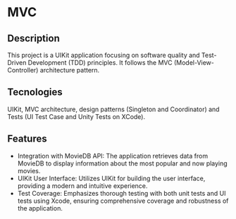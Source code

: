 # MVC

## Description
This project is a UIKit application focusing on software quality and Test-Driven Development (TDD) principles. It follows the MVC (Model-View-Controller) architecture pattern.

## Tecnologies
UIKit, MVC architecture, design patterns (Singleton and Coordinator) and Tests (UI Test Case and Unity Tests on XCode).

## Features
- Integration with MovieDB API: The application retrieves data from MovieDB to display information about the most popular and now playing movies.
- UIKit User Interface: Utilizes UIKit for building the user interface, providing a modern and intuitive experience.
- Test Coverage: Emphasizes thorough testing with both unit tests and UI tests using Xcode, ensuring comprehensive coverage and robustness of the application.
